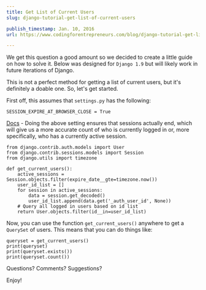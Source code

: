 ```yaml
---
title: Get List of Current Users
slug: django-tutorial-get-list-of-current-users

publish_timestamp: Jan. 10, 2016
url: https://www.codingforentrepreneurs.com/blog/django-tutorial-get-list-of-current-users/

---
```


We get this question a good amount so we decided to create a little guide on how to solve it. Below was designed for `Django 1.9` but will likely work in future iterations of Django. 

This is not a perfect method for getting a list of current users, but it's definitely a doable one. So, let's get started.

First off, this assumes that `settings.py` has the following:
```
SESSION_EXPIRE_AT_BROWSER_CLOSE = True
```
[Docs](https://docs.djangoproject.com/en/dev/ref/settings/#session-expire-at-browser-close) - Doing the above setting ensures that sessions actually end, which will give us a more accurate count of who is currently logged in or, more specifically, who has a currently active session.

```
from django.contrib.auth.models import User
from django.contrib.sessions.models import Session
from django.utils import timezone

def get_current_users():
    active_sessions = Session.objects.filter(expire_date__gte=timezone.now())
    user_id_list = []
    for session in active_sessions:
        data = session.get_decoded()
        user_id_list.append(data.get('_auth_user_id', None))
    # Query all logged in users based on id list
    return User.objects.filter(id__in=user_id_list)
```

Now, you can use the function `get_current_users()` anywhere to get a `QuerySet` of users. This means that you can do things like:

```
queryset = get_current_users()
print(queryset)
print(queryset.exists())
print(queryset.count()) 
```

Questions? Comments? Suggestions? 

Enjoy!
